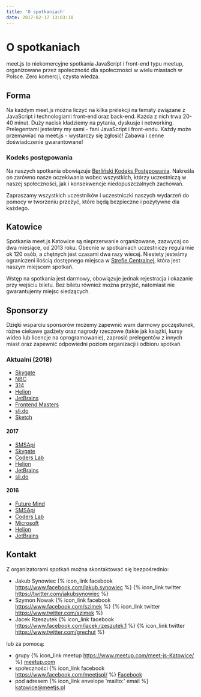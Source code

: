 ```yaml
---
title: 'O spotkaniach'
date: 2017-02-17 13:03:10
---
```

# O spotkaniach

meet.js to niekomercyjne spotkania JavaScript i front-end typu meetup, organizowane przez społeczność dla społeczności w wielu miastach w Polsce. Zero komercji, czysta wiedza. 

## Forma

Na każdym meet.js można liczyć na kilka prelekcji na tematy związane z JavaScript i technologiami front-end oraz back-end. Każda z nich trwa 20-40 minut. Duży nacisk kładziemy na pytania, dyskusje i networking. Prelegentami jesteśmy my sami - fani JavaScript i front-endu. Każdy może przemawiać na meet.js - wystarczy się zgłosić! Zabawa i cenne doświadczenie gwarantowane!

### Kodeks postępowania

Na naszych spotkania obowiązuje [Berliński Kodeks Postępowania][berlin-coc]. Nakreśla on zarówno nasze oczekiwania wobec wszystkich, którzy uczestniczą w naszej społeczności, jak i konsekwencje niedopuszczalnych zachowań.

Zapraszamy wszystkich uczestników i uczestniczki naszych wydarzeń do pomocy w tworzeniu przeżyć, które będą bezpieczne i pozytywne dla każdego.

## Katowice

Spotkania meet.js Katowice są nieprzerwanie organizowane, zazwycaj co dwa miesiące, od 2013 roku. Obecnie w spotkaniach uczestniczy regularnie ok 120 osób, a chętnych jest czasami dwa razy wiecej. Niestety jesteśmy ograniczeni ilością dostępnego miejsca w [Strefie Centralnej][strefa-centralna], która jest naszym miejscem spotkań.

Wstęp na spotkania jest darmowy, obowiązuje jednak rejestracja i okazanie przy wejściu biletu. Bez biletu również można przyjść, natomiast nie gwarantujemy miejsc siedzących.

## Sponsorzy

Dzięki wsparciu sponsorów możemy zapewnić wam darmowy poczęstunek, różne ciekawe gadżety oraz nagrody rzeczowe (takie jak książki, kursy wideo lub licencje na oprogramowanie), zaprosić prelegentów z innych miast oraz zapewnić odpowiedni poziom organizacji i odbioru spotkań.

### Aktualni (2018)

* [Skygate][skygate]
* [NBC][nbc]
* [314][314tt]
* [Helion][helion]
* [JetBrains][jetbrains]
* [Frontend Masters][fmasters]
* [sli.do][slido]
* [Sketch][sketchapp]

#### 2017

* [SMSApi][smsapi]
* [Skygate][skygate]
* [Coders Lab][coderslab]
* [Helion][helion]
* [JetBrains][jetbrains]
* [sli.do][slido]

#### 2016

* [Future Mind][futuremind]
* [SMSApi][smsapi]
* [Coders Lab][coderslab]
* [Microsoft][microsoft]
* [Helion][helion]
* [JetBrains][jetbrains]

## Kontakt

Z organizatorami spotkań można skontaktować się bezpośrednio:

* Jakub Synowiec {% icon_link facebook https://www.facebook.com/jakub.synowiec %} {% icon_link twitter https://twitter.com/jakubsynowiec %}
* Szymon Nowak {% icon_link facebook https://www.facebook.com/szimek %} {% icon_link twitter https://www.twitter.com/szimek %}
* Jacek Rzeszutek {% icon_link facebook https://www.facebook.com/jacek.rzeszutek.1 %} {% icon_link twitter https://www.twitter.com/grechut %}

lub za pomocą:

* grupy {% icon_link meetup https://www.meetup.com/meet-js-Katowice/ %} [meetup.com](https://www.meetup.com/meet-js-Katowice/)
* społeczności {% icon_link facebook https://www.facebook.com/meetjspl/ %} [Facebook](https://www.facebook.com/meetjspl/)
* pod adresem {% icon_link envelope 'mailto:' email %} katowice@meetjs.pl

[strefa-centralna]: https://www.facebook.com/klubokawiarniaoswiecona
[berlin-coc]: http://berlincodeofconduct.org/pl
[skygate]: https://skygate.io
[nbc]: https://www.nbc.com.pl
[314tt]: https://314.tt
[smsapi]: https://www.smsapi.pl
[coderslab]: https://coderslab.pl
[futuremind]: https://www.futuremind.com
[helion]: https://helion.pl
[microsoft]: https://www.microsoft.com/pl-pl
[jetbrains]: https://www.jetbrains.com
[fmasters]: https://frontendmasters.com
[slido]: https://www.sli.do
[sketchapp]: https://www.sketchapp.com
